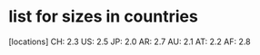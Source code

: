  # list for sizes in countries 

[locations]
CH: 2.3 
  US: 2.5
  JP: 2.0
  AR: 2.7
  AU: 2.1
  AT: 2.2
  AF: 2.8 
